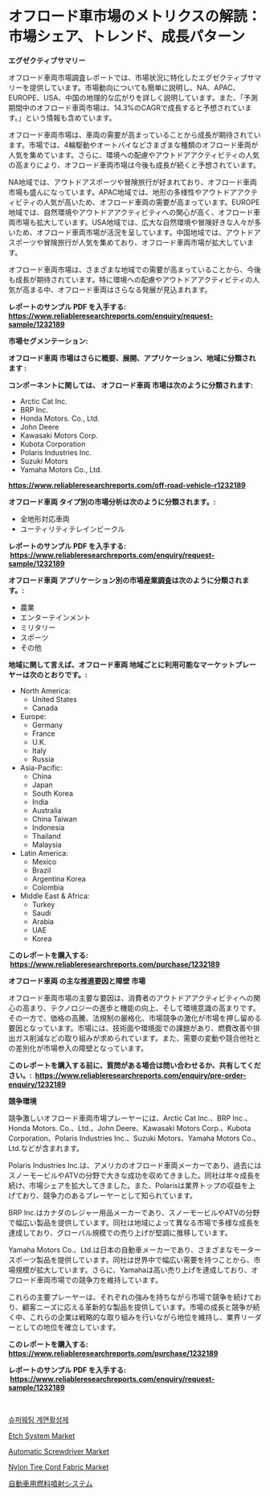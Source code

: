 <p><h1>オフロード車市場のメトリクスの解読：市場シェア、トレンド、成長パターン</h1></p><p><strong>エグゼクティブサマリー</strong></p>
<p><p>オフロード車両市場調査レポートでは、市場状況に特化したエグゼクティブサマリーを提供しています。市場動向についても簡単に説明し、NA、APAC、EUROPE、USA、中国の地理的な広がりを詳しく説明しています。また、「予測期間中のオフロード車両市場は、14.3%のCAGRで成長すると予想されています。」という情報も含めています。</p><p>オフロード車両市場は、車両の需要が高まっていることから成長が期待されています。市場では、4輪駆動やオートバイなどさまざまな種類のオフロード車両が人気を集めています。さらに、環境への配慮やアウトドアアクティビティの人気の高まりにより、オフロード車両市場は今後も成長が続くと予想されています。</p><p>NA地域では、アウトドアスポーツや冒険旅行が好まれており、オフロード車両市場も盛んになっています。APAC地域では、地形の多様性やアウトドアアクティビティの人気が高いため、オフロード車両の需要が高まっています。EUROPE地域では、自然環境やアウトドアアクティビティへの関心が高く、オフロード車両市場も拡大しています。USA地域では、広大な自然環境や冒険好きな人々が多いため、オフロード車両市場が活況を呈しています。中国地域では、アウトドアスポーツや冒険旅行が人気を集めており、オフロード車両市場が拡大しています。</p><p>オフロード車両市場は、さまざまな地域での需要が高まっていることから、今後も成長が期待されています。特に環境への配慮やアウトドアアクティビティの人気が高まる中、オフロード車両はさらなる発展が見込まれます。</p></p>
<p><strong>レポートのサンプル PDF を入手する: <a href="https://www.reliableresearchreports.com/enquiry/request-sample/1232189">https://www.reliableresearchreports.com/enquiry/request-sample/1232189</a></strong></p>
<p><strong>市場セグメンテーション:</strong></p>
<p><strong> オフロード車両 市場はさらに概要、展開、アプリケーション、地域に分類されます :</strong></p>
<p><strong>コンポーネントに関しては、 オフロード車両 市場は次のように分類されます: &nbsp;</strong></p>
<p><ul><li>Arctic Cat Inc.</li><li>BRP Inc.</li><li>Honda Motors. Co., Ltd.</li><li>John Deere</li><li>Kawasaki Motors Corp.</li><li>Kubota Corporation</li><li>Polaris Industries Inc.</li><li>Suzuki Motors</li><li>Yamaha Motors Co., Ltd.</li></ul></p>
<p><strong><a href="https://www.reliableresearchreports.com/off-road-vehicle-r1232189">https://www.reliableresearchreports.com/off-road-vehicle-r1232189</a></strong></p>
<p><strong> オフロード車両 タイプ別の市場分析は次のように分類されます。:</strong></p>
<p><ul><li>全地形対応車両</li><li>ユーティリティテレインビークル</li></ul></p>
<p><strong>レポートのサンプル PDF を入手する: &nbsp;<a href="https://www.reliableresearchreports.com/enquiry/request-sample/1232189">https://www.reliableresearchreports.com/enquiry/request-sample/1232189</a></strong></p>
<p><strong> オフロード車両 アプリケーション別の市場産業調査は次のように分類されます。:</strong></p>
<p><ul><li>農業</li><li>エンターテインメント</li><li>ミリタリー</li><li>スポーツ</li><li>その他</li></ul></p>
<p><strong>地域に関して言えば、オフロード車両 地域ごとに利用可能なマーケットプレーヤーは次のとおりです。:</strong></p>
<p><ul>
    <li>
        North America:
        <ul>
            <li>United States</li>
            <li>Canada</li>
        </ul>
    </li>
    <li>
        Europe:
        <ul>
            <li>Germany</li>
            <li>France</li>
            <li>U.K.</li>
            <li>Italy</li>
            <li>Russia</li>
        </ul>
    </li>
    <li>
        Asia-Pacific:
        <ul>
            <li>China</li>
            <li>Japan</li>
            <li>South Korea</li>
            <li>India</li>
            <li>Australia</li>
            <li>China Taiwan</li>
            <li>Indonesia</li>
            <li>Thailand</li>
            <li>Malaysia</li>
        </ul>
    </li>
    <li>
        Latin America:
        <ul>
            <li>Mexico</li>
            <li>Brazil</li>
            <li>Argentina Korea</li>
            <li>Colombia</li>
        </ul>
    </li>
    <li>
        Middle East & Africa:
        <ul>
            <li>Turkey</li>
            <li>Saudi</li>
            <li>Arabia</li>
            <li>UAE</li>
            <li>Korea</li>
        </ul>
    </li>
    </ul></p>
<p><strong>このレポートを購入する: &nbsp;<a href="https://www.reliableresearchreports.com/purchase/1232189">https://www.reliableresearchreports.com/purchase/1232189</a></strong></p>
<p><strong>オフロード車両 の主な推進要因と障壁 市場</strong></p>
<p><p>オフロード車両市場の主要な要因は、消費者のアウトドアアクティビティへの関心の高まり、テクノロジーの進歩と機能の向上、そして環境意識の高まりです。その一方で、価格の高騰、法規制の厳格化、市場競争の激化が市場を押し留める要因となっています。市場には、技術面や環境面での課題があり、燃費改善や排出ガス削減などの取り組みが求められています。また、需要の変動や競合他社との差別化が市場参入の障壁となっています。</p></p>
<p><strong>このレポートを購入する前に、質問がある場合は問い合わせるか、共有してください。:&nbsp; <a href="https://www.reliableresearchreports.com/enquiry/pre-order-enquiry/1232189">https://www.reliableresearchreports.com/enquiry/pre-order-enquiry/1232189</a></strong></p>
<p><strong>競争環境</strong></p>
<p><p>競争激しいオフロード車両市場プレーヤーには、Arctic Cat Inc.、BRP Inc.、Honda Motors. Co.、Ltd.、John Deere、Kawasaki Motors Corp.、Kubota Corporation、Polaris Industries Inc.、Suzuki Motors、Yamaha Motors Co.、Ltd.などが含まれます。 </p><p>Polaris Industries Inc.は、アメリカのオフロード車両メーカーであり、過去にはスノーモービルやATVの分野で大きな成功を収めてきました。同社は年々成長を続け、市場シェアを拡大してきました。また、Polarisは業界トップの収益を上げており、競争力のあるプレーヤーとして知られています。</p><p>BRP Inc.はカナダのレジャー用品メーカーであり、スノーモービルやATVの分野で幅広い製品を提供しています。同社は地域によって異なる市場で多様な成長を達成しており、グローバル規模での売り上げが堅調に推移しています。</p><p>Yamaha Motors Co.、Ltd.は日本の自動車メーカーであり、さまざまなモータースポーツ製品を提供しています。同社は世界中で幅広い需要を持つことから、市場規模が拡大しています。さらに、Yamahaは高い売り上げを達成しており、オフロード車両市場での競争力を維持しています。</p><p>これらの主要プレーヤーは、それぞれの強みを持ちながら市場で競争を続けており、顧客ニーズに応える革新的な製品を提供しています。市場の成長と競争が続く中、これらの企業は戦略的な取り組みを行いながら地位を維持し、業界リーダーとしての地位を確立しています。</p></p>
<p><strong>このレポートを購入する: &nbsp; <a href="https://www.reliableresearchreports.com/purchase/1232189">https://www.reliableresearchreports.com/purchase/1232189</a></strong></p>
<p><strong>レポートのサンプル PDF を入手する: &nbsp;<a href="https://www.reliableresearchreports.com/enquiry/request-sample/1232189">https://www.reliableresearchreports.com/enquiry/request-sample/1232189</a></strong><strong></strong></p>
<p>&nbsp;</p>
<p><p><a href="https://github.com/KellyLyncyh543964/Market-Research-Report-List-1/blob/main/344355720398.md">슈퍼웨팅 계면활성제</a></p><p><a href="https://github.com/arionmp/Market-Research-Report-List-2/blob/main/etch-system-market.md">Etch System Market</a></p><p><a href="https://github.com/markusgodoy/Market-Research-Report-List-2/blob/main/automatic-screwdriver-market.md">Automatic Screwdriver Market</a></p><p><a href="https://issuu.com/reportprime-2/docs/nylon-tire-cord-fabric-market-size-2030.pptx">Nylon Tire Cord Fabric Market</a></p><p><a href="https://github.com/zjkmgcs938405/Market-Research-Report-List-1/blob/main/225639222361.md">自動車用燃料噴射システム</a></p></p>